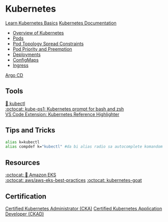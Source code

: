 # Kubernetes  

[Learn Kubernetes Basics](https://kubernetes.io/docs/tutorials/kubernetes-basics/)
[Kubernetes Documentation](https://kubernetes.io/docs/home/)
- [Overview of Kubernetes](https://kubernetes.io/docs/concepts/overview/)
- [Pods](https://kubernetes.io/docs/concepts/workloads/pods/)  
- [Pod Topology Spread Constraints](https://kubernetes.io/docs/concepts/workloads/pods/pod-topology-spread-constraints/)  
- [Pod Priority and Preemption](https://kubernetes.io/docs/concepts/scheduling-eviction/pod-priority-preemption/)
- [Deployments](https://kubernetes.io/docs/concepts/workloads/controllers/deployment/)
- [ConfigMaps](https://kubernetes.io/docs/concepts/configuration/configmap/)
- [Ingress](https://kubernetes.io/docs/concepts/services-networking/ingress/)


[Argo CD](https://argo-cd.readthedocs.io/en/stable/)

## Tools    
[🔨 kubectl](https://kubernetes.io/docs/tasks/tools/#kubectl)  
[:octocat: kube-ps1: Kubernetes prompt for bash and zsh](https://github.com/jonmosco/kube-ps1)  
[VS Code Extension: Kubernetes Reference Highlighter](https://marketplace.visualstudio.com/items?itemName=dag-andersen.kubernetes-reference-highlighter)

## Tips and Tricks

```bash
alias k=kubectl
alias compdef k="kubectl" #da bi alias radio sa autocomplete komandom
```

## Resources
[:octocat: 📖 Amazon EKS](/aws/service-notes/eks.md)  
[:octocat: aws/aws-eks-best-practices](https://github.com/aws/aws-eks-best-practices/tree/master)
[:octocat: kubernetes-goat](https://github.com/madhuakula/kubernetes-goat)

## Certification  

[Certified Kubernetes Administrator (CKA)](/devops-learning-path/k8-cka.md)
[Certified Kubernetes Application Developer (CKAD)](/devops-learning-path/k8-ckad.md)
